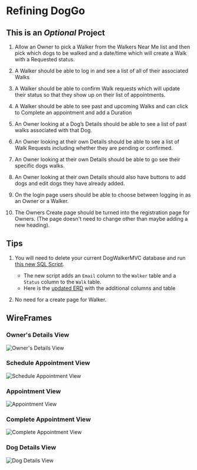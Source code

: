 # Refining DogGo

## This is an _Optional_ Project

1. Allow an Owner to pick a Walker from the Walkers Near Me list and then pick which dogs to be walked and a date/time which will create a Walk with a Requested status.

2. A Walker should be able to log in and see a list of all of their associated Walks

3. A Walker should be able to confirm Walk requests which will update their status so that they show up on their list of appointments.

4. A Walker should be able to see past and upcoming Walks and can click to Complete an appointment and add a Duration

5. An Owner looking at a Dog’s Details should be able to see a list of past walks associated with that Dog.

6. An Owner looking at their own Details should be able to see a list of Walk Requests including whether they are pending or confirmed.

7. An Owner looking at their own Details should be able to go see their specific dogs walks.

8. An Owner looking at their own Details should also have buttons to add dogs and edit dogs they have already added.

9. On the login page users should be able to choose between logging in as an Owner or a Walker.

10. The Owners Create page should be turned into the registration page for Owners. (The page doesn't need to change other than maybe adding a new heading).

## Tips 

1. You will need to delete your current DogWalkerMVC database and run [this new SQL Script](assets/DogWalkerRefined.sql).
   * The new script adds an `Email` column to the `Walker` table and a `Status` column to the `Walk` table.
   * Here is the [updated ERD](https://dbdiagram.io/d/5fdb90a99a6c525a03bb7b45) with the additional columns and table

1. No need for a create page for Walker.

## WireFrames

### Owner's Details View

![Owner's Details View](images/OwnerDetailsPage.PNG)

### Schedule Appointment View

![Schedule Appointment View](images/ScheduleAppointment.PNG)

### Appointment View

![Appointment View](images/AppointmentView.PNG)

### Complete Appointment View

![Complete Appointment View](images/CompleteAppointment.PNG)

### Dog Details View

![Dog Details View](images/DogDetails.PNG)
